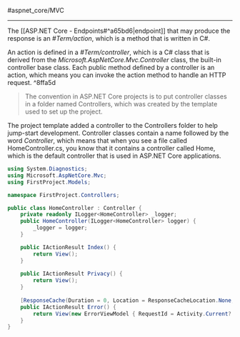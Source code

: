 #aspnet_core/MVC

---

The [[ASP.NET Core - Endpoints#^a65bd6|endpoint]] that may produce the response is an _#Term/action_, which is a method that is written in C#. 

An action is defined in a _#Term/controller_, which is a C# class that is derived from the _Microsoft.AspNetCore.Mvc.Controller_
class, the built-in controller base class. Each public method defined by a controller is an action, which means you can invoke 
the action method to handle an HTTP request.  ^8ffa5d

>The convention in ASP.NET Core projects is to put controller classes in a
>folder named Controllers, which was created by the template used to set up the project.

The project template added a controller to the Controllers folder to help jump-start development.  Controller classes contain 
a name followed by the word _Controller_, which means that when you see a file called HomeController.cs, you know that it
contains a controller called Home, which is the default controller that is used in ASP.NET Core applications.

```cs
using System.Diagnostics;
using Microsoft.AspNetCore.Mvc;
using FirstProject.Models;

namespace FirstProject.Controllers;

public class HomeController : Controller {
	private readonly ILogger<HomeController> _logger;
	public HomeController(ILogger<HomeController> logger) {
		_logger = logger;
	}

	public IActionResult Index() {
		return View();
	}
	
	public IActionResult Privacy() {
		return View();
	}
	
	[ResponseCache(Duration = 0, Location = ResponseCacheLocation.None, NoStore = true)]
	public IActionResult Error() {
		return View(new ErrorViewModel { RequestId = Activity.Current?.Id ?? HttpContext.TraceIdentifier });
	}
}
```
